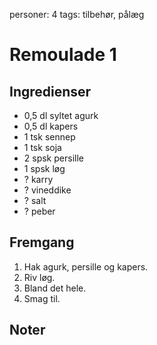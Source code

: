 personer: 4
tags: tilbehør, pålæg

# Remoulade 1

## Ingredienser
  - 0,5 dl syltet agurk
  - 0,5 dl kapers
  - 1 tsk sennep
  - 1 tsk soja
  - 2 spsk persille
  - 1 spsk løg
  - ? karry
  - ? vineddike
  - ? salt
  - ? peber

## Fremgang
  1. Hak agurk, persille og kapers.
  2. Riv løg.
  3. Bland det hele.
  4. Smag til.

## Noter
